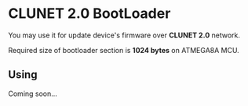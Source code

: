 # CLUNET 2.0 BootLoader
You may use it for update device's firmware over **CLUNET 2.0** network.

Required size of bootloader section is **1024 bytes** on ATMEGA8A MCU.
## Using
Coming soon...
